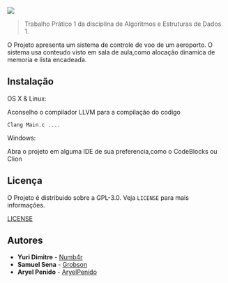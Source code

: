 ![](https://i.imgur.com/UTG7q4b.png)
>Trabalho Prático 1 da disciplina de Algoritmos e Estruturas de Dados 1.





O Projeto apresenta um sistema de controle de voo de um aeroporto.
O sistema usa conteudo visto em sala de aula,como alocação dinamica de memoria e lista encadeada.

## Instalação

OS X & Linux:

Aconselho o compilador LLVM para a compilação do codigo

```
Clang Main.c ....

```

Windows:

Abra o projeto em alguma IDE de sua preferencia,como o CodeBlocks ou Clion

## Licença

O Projeto é distribuido sobre a GPL-3.0.
Veja `LICENSE` para mais informações.

[LICENSE](https://github.com/Globson/TP-Aeroporto-AEDS/blob/master/LICENSE)

## Autores


* **Yuri Dimitre**  - [Numb4r](https://github.com/Numb4r)
* **Samuel Sena** - [Grobson](https://github.com/Globson)
* **Aryel Penido** - [AryelPenido](https://github.com/AryelPenido)
